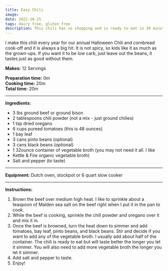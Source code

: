 ```yaml
---
title: Easy Chili
image: 
date: 2022-10-25
tags: dairy free, gluten free
description: This chili has no chopping and is ready to eat in 30 minutes or less!
---
```

I make this chili every year for our annual Halloween Chili and cornbread cook-off and it is always a big hit. It is not spicy, so kids like it as much as the grown-ups. If you want it to be low carb, just leave out the beans, it tastes just as good without them.

**Makes:** 12 Servings

**Preparation time:** 0m  
**Cooking time:** 20m  
**Total time:** 20m

---

**Ingredients:**

- 3 lbs ground beef or ground bison
- 2 tablespoons chili powder (not a mix - just ground chilies)
- 1 tsp dried oregano
- 6 cups pureed tomatoes (this is 48 ounces)
- 1 bay leaf
- 3 cans pinto beans (optional)
- 3 cans black beans (optional)
- 1 32ounce container of vegetable broth (you may not need it all. I like
- Kettle & Fire organic vegetable broth)
- Salt and pepper (to taste)

---

**Equipment:** 
Dutch oven, stockpot or 6 quart slow cooker

---

**Instructions:**

1. Brown the beef over medium high heat. I like to sprinkle about a teaspoon of Malden sea salt on the beef right when I put it in the pan to cook. 
1. While the beef is cooking, sprinkle the chili powder and oregano over it and mix it in.
1. Once the beef is browned, turn the heat down to simmer and add tomatoes, bay leaf, pinto beans, and black beans. Stir and decide if you want to add any of the vegetable broth. I usually add about half of the container. The chili is ready to eat but will taste better the longer you let it simmer. You will also need to add more vegetable broth the longer you let it simmer.
1. Add salt and pepper to taste. 
1. Enjoy!
